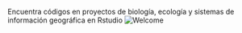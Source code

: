 
Encuentra códigos en proyectos de biología, ecología y sistemas de información geográfica en Rstudio 
![Welcome](https://user-images.githubusercontent.com/124400674/218115413-9d964307-956d-402a-9b79-165cd43cabfa.jpg)

